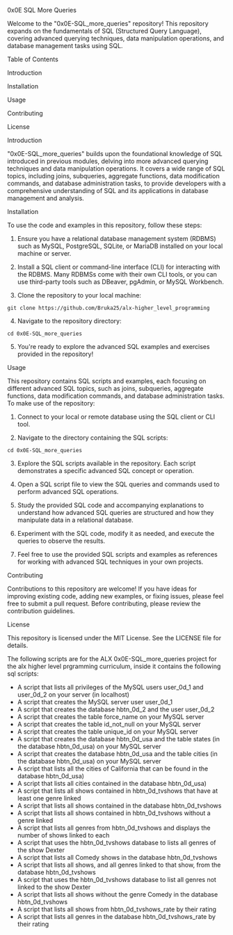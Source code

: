 0x0E SQL More Queries

Welcome to the "0x0E-SQL_more_queries" repository! This repository expands on the fundamentals of SQL (Structured Query Language), covering advanced querying techniques, data manipulation operations, and database management tasks using SQL.

Table of Contents

Introduction

Installation

Usage

Contributing

License

Introduction

"0x0E-SQL_more_queries" builds upon the foundational knowledge of SQL introduced in previous modules, delving into more advanced querying techniques and data manipulation operations. It covers a wide range of SQL topics, including joins, subqueries, aggregate functions, data modification commands, and database administration tasks, to provide developers with a comprehensive understanding of SQL and its applications in database management and analysis.

Installation

To use the code and examples in this repository, follow these steps:

1. Ensure you have a relational database management system (RDBMS) such as MySQL, PostgreSQL, SQLite, or MariaDB installed on your local machine or server.

2. Install a SQL client or command-line interface (CLI) for interacting with the RDBMS. Many RDBMSs come with their own CLI tools, or you can use third-party tools such as DBeaver, pgAdmin, or MySQL Workbench.

3. Clone the repository to your local machine:

```
git clone https://github.com/Bruka25/alx-higher_level_programming
```
4. Navigate to the repository directory:
```
cd 0x0E-SQL_more_queries
```

5. You're ready to explore the advanced SQL examples and exercises provided in the repository!

Usage

This repository contains SQL scripts and examples, each focusing on different advanced SQL topics, such as joins, subqueries, aggregate functions, data modification commands, and database administration tasks. To make use of the repository:

1. Connect to your local or remote database using the SQL client or CLI tool.

2. Navigate to the directory containing the SQL scripts:

```
cd 0x0E-SQL_more_queries
```

3. Explore the SQL scripts available in the repository. Each script demonstrates a specific advanced SQL concept or operation.

4. Open a SQL script file to view the SQL queries and commands used to perform advanced SQL operations.

5. Study the provided SQL code and accompanying explanations to understand how advanced SQL queries are structured and how they manipulate data in a relational database.

6. Experiment with the SQL code, modify it as needed, and execute the queries to observe the results.

7. Feel free to use the provided SQL scripts and examples as references for working with advanced SQL techniques in your own projects.

Contributing

Contributions to this repository are welcome! If you have ideas for improving existing code, adding new examples, or fixing issues, please feel free to submit a pull request. Before contributing, please review the contribution guidelines.

License

This repository is licensed under the MIT License. See the LICENSE file for details.


The following scripts are for the ALX 0x0E-SQL_more_queries project for the alx higher level prgramming curriculum, inside it contains the following sql scripts:

* A script that lists all privileges of the MySQL users user_0d_1 and user_0d_2 on your server (in localhost)
* A script that creates the MySQL server user user_0d_1
* A script that creates the database hbtn_0d_2 and the user user_0d_2
* A script that creates the table force_name on your MySQL server
* A script that creates the table id_not_null on your MySQL server
* A script that creates the table unique_id on your MySQL server
* A script that creates the database hbtn_0d_usa and the table states (in the database hbtn_0d_usa) on your MySQL server
* A script that creates the database hbtn_0d_usa and the table cities (in the database hbtn_0d_usa) on your MySQL server
* A script that lists all the cities of California that can be found in the database hbtn_0d_usa)
* A script that lists all cities contained in the database hbtn_0d_usa)
* A script that lists all shows contained in hbtn_0d_tvshows that have at least one genre linked
* A script that lists all shows contained in the database hbtn_0d_tvshows
* A script that lists all shows contained in hbtn_0d_tvshows without a genre linked
* A script that lists all genres from hbtn_0d_tvshows and displays the number of shows linked to each
* A script that uses the hbtn_0d_tvshows database to lists all genres of the show Dexter
* A script that lists all Comedy shows in the database hbtn_0d_tvshows
* A script that lists all shows, and all genres linked to that show, from the database hbtn_0d_tvshows
* A script that uses the hbtn_0d_tvshows database to list all genres not linked to the show Dexter
* A script that lists all shows without the genre Comedy in the database hbtn_0d_tvshows
* A script that lists all shows from hbtn_0d_tvshows_rate by their rating
* A script that lists all genres in the database hbtn_0d_tvshows_rate by their rating
